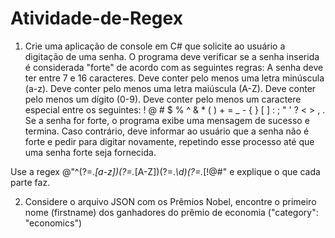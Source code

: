 # Atividade-de-Regex

1) Crie uma aplicação de console em C# que solicite ao usuário a digitação de uma senha. O programa deve verificar se a senha inserida é considerada "forte" de acordo com as seguintes regras:
A senha deve ter entre 7 e 16 caracteres.
Deve conter pelo menos uma letra minúscula (a-z).
Deve conter pelo menos uma letra maiúscula (A-Z).
Deve conter pelo menos um dígito (0-9).
Deve conter pelo menos um caractere especial entre os seguintes:
! @ # $ % ^ & * ( ) + = _ - { } [ ] : ; " ' ? < > , .
Se a senha for forte, o programa exibe uma mensagem de sucesso e termina. Caso contrário, deve informar ao usuário que a senha não é forte e pedir para digitar novamente, repetindo esse processo até que uma senha forte seja fornecida.

Use a regex @"^(?=.*[a-z])(?=.*[A-Z])(?=.*\d)(?=.*[!@#$%^&*()+=_\-{}\[\]:;""'?<>,.]).{7,16}$" e explique o que cada parte faz.

2) Considere o arquivo JSON com os Prêmios Nobel, encontre o primeiro nome (firstname) dos ganhadores do prêmio de economia ("category": "economics")

